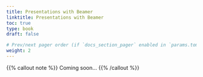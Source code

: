 ```yaml
---
title: Presentations with Beamer
linktitle: Presentations with Beamer
toc: true
type: book
draft: false

# Prev/next pager order (if `docs_section_pager` enabled in `params.toml`)
weight: 2
---
```


{{% callout note %}}
Coming soon...
{{% /callout %}}